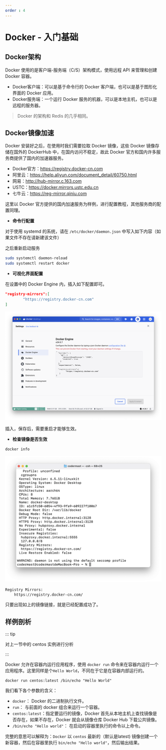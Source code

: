 ```yaml
---
order : 4
---
```

# Docker - 入门基础


## Docker架构

Docker 使用的是客户端-服务端（C/S）架构模式，使用远程 API 来管理和创建 Docker 容器。

- Docker客户端：可以是基于命令行的 Docker 客户端，也可以是基于图形化界面的 Docker 应用。
- Docker服务端：一个运行 Docker 服务的机器，可以是本地主机，也可以是远程的服务器。

> Docker 的架构和 Redis 的几乎相同。

## Docker镜像加速

Docker 安装好之后，在使用时我们需要拉取 Docker 镜像，这些 Docker 镜像存储在国外的 DockerHub 中，在国内访问不稳定，故此 Docker 官方和国内许多服务商提供了国内的加速器服务。

- Docker官方：https://registry.docker-cn.com
- 阿里云：https://help.aliyun.com/document_detail/60750.html
- 网易：http://hub-mirror.c.163.com
- USTC：https://docker.mirrors.ustc.edu.cn
- 七牛云：https://reg-mirror.qiniu.com

这里以 Docker 官方提供的国内加速服务为样例，进行配置教程，其他服务商的配置同理。

- **命令行配置**

对于使用 systemd 的系统，请在 `/etc/docker/daemon.json` 中写入如下内容（如果文件不存在请新建该文件）

之后重新启动服务

```sh
sudo systemctl daemon-reload
sudo systemctl restart docker
```

- **可视化界面配置**

在设置中的 Docker Engine 内，插入如下配置即可。

```json
"registry-mirrors":[
        "https://registry.docker-cn.com"
]
```
![](../../../assets/docker-basic/2024-01-10-22-27-03.png)

插入，保存后，需要重启才能够生效。

- **检查镜像是否生效**

```sh
docker info 
```

![](../../../assets/docker-basic/2024-01-10-22-35-21.png)

```text
Registry Mirrors:
    https://registry.docker-cn.com/
```

只要出现如上的镜像链接，就是已经配置成功了。

## 样例剖析

::: tip 

对上一节中的 centos 实例进行分析

:::

Docker 允许在容器内运行应用程序，使用 `docker run` 命令来在容器内运行一个应用程序。这里同样是个`Hello World`，不同在于它是在容器内部运行的。

```sh:noline
docker run centos:latest /bin/echo "Hello World"
```

我们看下各个参数的含义：

- `docker`： Docker 的二进制执行文件。
- `run`： 与前面的 docker 组合来运行一个容器。
- `centos:latest`：指定要运行的镜像，Docker 首先从本地主机上查找镜像是否存在，如果不存在，Docker 就会从镜像仓库 Docker Hub 下载公共镜像。
- `/bin/echo "Hello world"`： 在启动的容器里执行的命令以上命令。

完整的意思可以解释为：`Docker` 以 `centos` 最新的（默认是latest) 镜像创建一个新容器，然后在容器里执行 `bin/echo "Hello world"`，然后输出结果。

